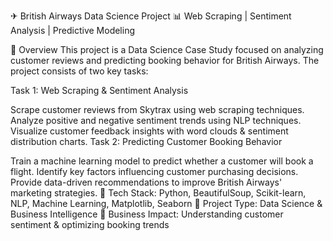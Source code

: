 ✈ British Airways Data Science Project
📊 Web Scraping | Sentiment Analysis | Predictive Modeling


📌 Overview
This project is a Data Science Case Study focused on analyzing customer reviews and predicting booking behavior for British Airways. The project consists of two key tasks:

Task 1: Web Scraping & Sentiment Analysis

Scrape customer reviews from Skytrax using web scraping techniques.
Analyze positive and negative sentiment trends using NLP techniques.
Visualize customer feedback insights with word clouds & sentiment distribution charts.
Task 2: Predicting Customer Booking Behavior

Train a machine learning model to predict whether a customer will book a flight.
Identify key factors influencing customer purchasing decisions.
Provide data-driven recommendations to improve British Airways' marketing strategies.
🔹 Tech Stack: Python, BeautifulSoup, Scikit-learn, NLP, Machine Learning, Matplotlib, Seaborn
🔹 Project Type: Data Science & Business Intelligence
🔹 Business Impact: Understanding customer sentiment & optimizing booking trends
